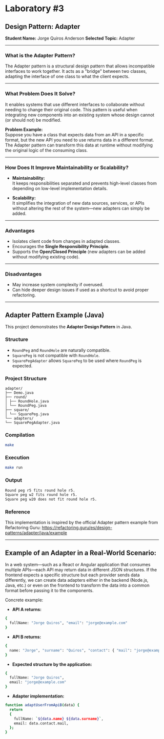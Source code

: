 # Laboratory #3

## Design Pattern: Adapter  
**Student Name:** Jorge Quiros Anderson 
**Selected Topic:** Adapter

---

### What is the Adapter Pattern?

The Adapter pattern is a structural design pattern that allows incompatible interfaces to work together. It acts as a "bridge" between two classes, adapting the interface of one class to what the client expects.

---

### What Problem Does It Solve?

It enables systems that use different interfaces to collaborate without needing to change their original code. This pattern is useful when integrating new components into an existing system whose design cannot (or should not) be modified.

**Problem Example:**  
Suppose you have a class that expects data from an API in a specific format, but the new API you need to use returns data in a different format. The Adapter pattern can transform this data at runtime without modifying the original logic of the consuming class.

---

### How Does It Improve Maintainability or Scalability?

- **Maintainability:**  
  It keeps responsibilities separated and prevents high-level classes from depending on low-level implementation details.

- **Scalability:**  
  It simplifies the integration of new data sources, services, or APIs without altering the rest of the system—new adapters can simply be added.

---

### Advantages

- Isolates client code from changes in adapted classes.  
- Encourages the **Single Responsibility Principle**.  
- Supports the **Open/Closed Principle** (new adapters can be added without modifying existing code).  

---

### Disadvantages

- May increase system complexity if overused.  
- Can hide deeper design issues if used as a shortcut to avoid proper refactoring.


---

## Adapter Pattern Example (Java)

This project demonstrates the **Adapter Design Pattern** in Java.

### Structure

- `RoundPeg` and `RoundHole` are naturally compatible.
- `SquarePeg` is not compatible with `RoundHole`.
- `SquarePegAdapter` allows `SquarePeg` to be used where `RoundPeg` is expected.

### Project Structure

```
adapter/
├── Demo.java
├── round/
│ ├── RoundHole.java
│ └── RoundPeg.java
├── square/
│ └── SquarePeg.java
└── adapters/
└── SquarePegAdapter.java
```

### Compilation

```bash
make
```

### Execution
```bash
make run
```
### Output

```bash
Round peg r5 fits round hole r5.
Square peg w2 fits round hole r5.
Square peg w20 does not fit round hole r5.
```
### Reference

This implementation is inspired by the official Adapter pattern example from Refactoring Guru:
https://refactoring.guru/es/design-patterns/adapter/java/example

---
## Example of an Adapter in a Real-World Scenario:
In a web system—such as a React or Angular application that consumes multiple APIs—each API may return data in different JSON structures. If the frontend expects a specific structure but each provider sends data differently, we can create data adapters either in the backend (Node.js, Java, etc.) or even on the frontend to transform the data into a common format before passing it to the components.

Concrete example:
- **API A returns:**
```bash
{ 
  fullName: "Jorge Quiros", "email": "jorge@example.com" 
}
```

- **API B returns:**
```bash
{ 
  name: "Jorge", "surname": "Quiros", "contact": { "mail": "jorge@example.com" } 
}
```

- **Expected structure by the application:**
```bash
{
  fullName: "Jorge Quiros",
  email: "jorge@example.com"
}
```

- **Adapter implementation:**
```bash
function adaptUserFromApiB(data) {
  return 
  {
    fullName: `${data.name} ${data.surname}`,
    email: data.contact.mail,
  };
}
```
